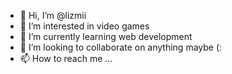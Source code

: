 - 👋 Hi, I’m @lizmii
- 👀 I’m interested in video games
- 🌱 I’m currently learning web development
- 💞️ I’m looking to collaborate on anything maybe (:
- 📫 How to reach me ...

<!---
lizmii/lizmii is a ✨ special ✨ repository because its `README.md` (this file) appears on your GitHub profile.
You can click the Preview link to take a look at your changes.
--->
